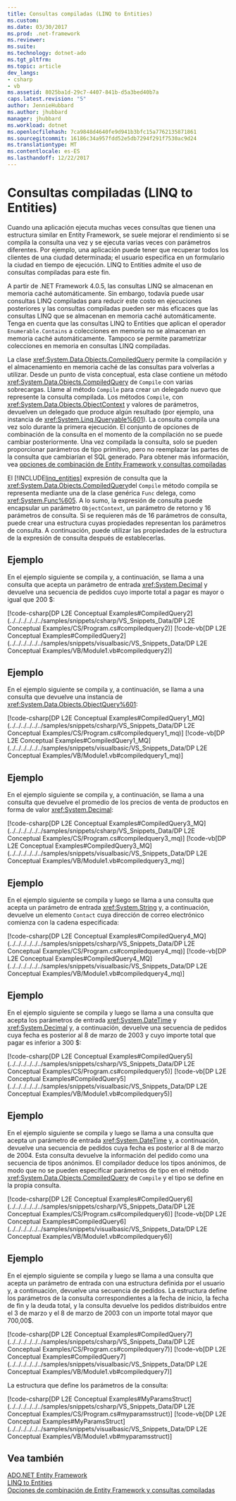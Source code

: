 ```yaml
---
title: Consultas compiladas (LINQ to Entities)
ms.custom: 
ms.date: 03/30/2017
ms.prod: .net-framework
ms.reviewer: 
ms.suite: 
ms.technology: dotnet-ado
ms.tgt_pltfrm: 
ms.topic: article
dev_langs:
- csharp
- vb
ms.assetid: 8025ba1d-29c7-4407-841b-d5a3bed40b7a
caps.latest.revision: "5"
author: JennieHubbard
ms.author: jhubbard
manager: jhubbard
ms.workload: dotnet
ms.openlocfilehash: 7ca9848d4640fe9d941b3bfc15a7762135871861
ms.sourcegitcommit: 16186c34a957fdd52e5db7294f291f7530ac9d24
ms.translationtype: MT
ms.contentlocale: es-ES
ms.lasthandoff: 12/22/2017
---
```

# <a name="compiled-queries--linq-to-entities"></a>Consultas compiladas (LINQ to Entities)
Cuando una aplicación ejecuta muchas veces consultas que tienen una estructura similar en Entity Framework, se suele mejorar el rendimiento si se compila la consulta una vez y se ejecuta varias veces con parámetros diferentes. Por ejemplo, una aplicación puede tener que recuperar todos los clientes de una ciudad determinada; el usuario especifica en un formulario la ciudad en tiempo de ejecución. LINQ to Entities admite el uso de consultas compiladas para este fin.  
  
 A partir de .NET Framework 4.0.5, las consultas LINQ se almacenan en memoria caché automáticamente. Sin embargo, todavía puede usar consultas LINQ compiladas para reducir este costo en ejecuciones posteriores y las consultas compiladas pueden ser más eficaces que las consultas LINQ que se almacenan en memoria caché automáticamente. Tenga en cuenta que las consultas LINQ to Entities que aplican el operador `Enumerable.Contains` a colecciones en memoria no se almacenan en memoria caché automáticamente. Tampoco se permite parametrizar colecciones en memoria en consultas LINQ compiladas.  
  
 La clase <xref:System.Data.Objects.CompiledQuery> permite la compilación y el almacenamiento en memoria caché de las consultas para volverlas a utilizar. Desde un punto de vista conceptual, esta clase contiene un método <xref:System.Data.Objects.CompiledQuery> de `Compile` con varias sobrecargas. Llame al método `Compile` para crear un delegado nuevo que represente la consulta compilada. Los métodos `Compile`, con <xref:System.Data.Objects.ObjectContext> y valores de parámetros, devuelven un delegado que produce algún resultado (por ejemplo, una instancia de <xref:System.Linq.IQueryable%601>). La consulta compila una vez solo durante la primera ejecución. El conjunto de opciones de combinación de la consulta en el momento de la compilación no se puede cambiar posteriormente. Una vez compilada la consulta, solo se pueden proporcionar parámetros de tipo primitivo, pero no reemplazar las partes de la consulta que cambiarían el SQL generado. Para obtener más información, vea [opciones de combinación de Entity Framework y consultas compiladas](http://go.microsoft.com/fwlink/?LinkId=199591)  
  
 El [!INCLUDE[linq_entities](../../../../../../includes/linq-entities-md.md)] expresión de consulta que la <xref:System.Data.Objects.CompiledQuery>del `Compile` método compila se representa mediante una de la clase genérica `Func` delega, como <xref:System.Func%605>. A lo sumo, la expresión de consulta puede encapsular un parámetro `ObjectContext`, un parámetro de retorno y 16 parámetros de consulta. Si se requieren más de 16 parámetros de consulta, puede crear una estructura cuyas propiedades representan los parámetros de consulta. A continuación, puede utilizar las propiedades de la estructura de la expresión de consulta después de establecerlas.  
  
## <a name="example"></a>Ejemplo  
 En el ejemplo siguiente se compila y, a continuación, se llama a una consulta que acepta un parámetro de entrada <xref:System.Decimal> y devuelve una secuencia de pedidos cuyo importe total a pagar es mayor o igual que 200 $:  
  
 [!code-csharp[DP L2E Conceptual Examples#CompiledQuery2](../../../../../../samples/snippets/csharp/VS_Snippets_Data/DP L2E Conceptual Examples/CS/Program.cs#compiledquery2)]
 [!code-vb[DP L2E Conceptual Examples#CompiledQuery2](../../../../../../samples/snippets/visualbasic/VS_Snippets_Data/DP L2E Conceptual Examples/VB/Module1.vb#compiledquery2)]  
  
## <a name="example"></a>Ejemplo  
 En el ejemplo siguiente se compila y, a continuación, se llama a una consulta que devuelve una instancia de <xref:System.Data.Objects.ObjectQuery%601>:  
  
 [!code-csharp[DP L2E Conceptual Examples#CompiledQuery1_MQ](../../../../../../samples/snippets/csharp/VS_Snippets_Data/DP L2E Conceptual Examples/CS/Program.cs#compiledquery1_mq)]
 [!code-vb[DP L2E Conceptual Examples#CompiledQuery1_MQ](../../../../../../samples/snippets/visualbasic/VS_Snippets_Data/DP L2E Conceptual Examples/VB/Module1.vb#compiledquery1_mq)]  
  
## <a name="example"></a>Ejemplo  
 En el ejemplo siguiente se compila y, a continuación, se llama a una consulta que devuelve el promedio de los precios de venta de productos en forma de valor <xref:System.Decimal>:  
  
 [!code-csharp[DP L2E Conceptual Examples#CompiledQuery3_MQ](../../../../../../samples/snippets/csharp/VS_Snippets_Data/DP L2E Conceptual Examples/CS/Program.cs#compiledquery3_mq)]
 [!code-vb[DP L2E Conceptual Examples#CompiledQuery3_MQ](../../../../../../samples/snippets/visualbasic/VS_Snippets_Data/DP L2E Conceptual Examples/VB/Module1.vb#compiledquery3_mq)]  
  
## <a name="example"></a>Ejemplo  
 En el ejemplo siguiente se compila y luego se llama a una consulta que acepta un parámetro de entrada <xref:System.String> y, a continuación, devuelve un elemento `Contact` cuya dirección de correo electrónico comienza con la cadena especificada:  
  
 [!code-csharp[DP L2E Conceptual Examples#CompiledQuery4_MQ](../../../../../../samples/snippets/csharp/VS_Snippets_Data/DP L2E Conceptual Examples/CS/Program.cs#compiledquery4_mq)]
 [!code-vb[DP L2E Conceptual Examples#CompiledQuery4_MQ](../../../../../../samples/snippets/visualbasic/VS_Snippets_Data/DP L2E Conceptual Examples/VB/Module1.vb#compiledquery4_mq)]  
  
## <a name="example"></a>Ejemplo  
 En el ejemplo siguiente se compila y luego se llama a una consulta que acepta los parámetros de entrada <xref:System.DateTime> y <xref:System.Decimal> y, a continuación, devuelve una secuencia de pedidos cuya fecha es posterior al 8 de marzo de 2003 y cuyo importe total que pagar es inferior a 300 $:  
  
 [!code-csharp[DP L2E Conceptual Examples#CompiledQuery5](../../../../../../samples/snippets/csharp/VS_Snippets_Data/DP L2E Conceptual Examples/CS/Program.cs#compiledquery5)]
 [!code-vb[DP L2E Conceptual Examples#CompiledQuery5](../../../../../../samples/snippets/visualbasic/VS_Snippets_Data/DP L2E Conceptual Examples/VB/Module1.vb#compiledquery5)]  
  
## <a name="example"></a>Ejemplo  
 En el ejemplo siguiente se compila y luego se llama a una consulta que acepta un parámetro de entrada <xref:System.DateTime> y, a continuación, devuelve una secuencia de pedidos cuya fecha es posterior al 8 de marzo de 2004. Esta consulta devuelve la información del pedido como una secuencia de tipos anónimos. El compilador deduce los tipos anónimos, de modo que no se pueden especificar parámetros de tipo en el método <xref:System.Data.Objects.CompiledQuery> de `Compile` y el tipo se define en la propia consulta.  
  
 [!code-csharp[DP L2E Conceptual Examples#CompiledQuery6](../../../../../../samples/snippets/csharp/VS_Snippets_Data/DP L2E Conceptual Examples/CS/Program.cs#compiledquery6)]
 [!code-vb[DP L2E Conceptual Examples#CompiledQuery6](../../../../../../samples/snippets/visualbasic/VS_Snippets_Data/DP L2E Conceptual Examples/VB/Module1.vb#compiledquery6)]  
  
## <a name="example"></a>Ejemplo  
 En el ejemplo siguiente se compila y luego se llama a una consulta que acepta un parámetro de entrada con una estructura definida por el usuario y, a continuación, devuelve una secuencia de pedidos. La estructura define los parámetros de la consulta correspondientes a la fecha de inicio, la fecha de fin y la deuda total, y la consulta devuelve los pedidos distribuidos entre el 3 de marzo y el 8 de marzo de 2003 con un importe total mayor que 700,00$.  
  
 [!code-csharp[DP L2E Conceptual Examples#CompiledQuery7](../../../../../../samples/snippets/csharp/VS_Snippets_Data/DP L2E Conceptual Examples/CS/Program.cs#compiledquery7)]
 [!code-vb[DP L2E Conceptual Examples#CompiledQuery7](../../../../../../samples/snippets/visualbasic/VS_Snippets_Data/DP L2E Conceptual Examples/VB/Module1.vb#compiledquery7)]  
  
 La estructura que define los parámetros de la consulta:  
  
 [!code-csharp[DP L2E Conceptual Examples#MyParamsStruct](../../../../../../samples/snippets/csharp/VS_Snippets_Data/DP L2E Conceptual Examples/CS/Program.cs#myparamsstruct)]
 [!code-vb[DP L2E Conceptual Examples#MyParamsStruct](../../../../../../samples/snippets/visualbasic/VS_Snippets_Data/DP L2E Conceptual Examples/VB/Module1.vb#myparamsstruct)]  
  
## <a name="see-also"></a>Vea también  
 [ADO.NET Entity Framework](../../../../../../docs/framework/data/adonet/ef/index.md)  
 [LINQ to Entities](../../../../../../docs/framework/data/adonet/ef/language-reference/linq-to-entities.md)  
 [Opciones de combinación de Entity Framework y consultas compiladas](http://go.microsoft.com/fwlink/?LinkId=199591)
